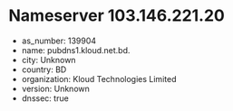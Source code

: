 # Nameserver 103.146.221.20

* as_number: 139904
* name: pubdns1.kloud.net.bd.
* city: Unknown
* country: BD
* organization: Kloud Technologies Limited
* version: Unknown
* dnssec: true
